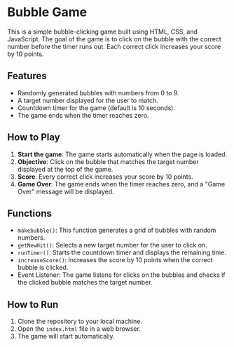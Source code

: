 # Bubble Game

This is a simple bubble-clicking game built using HTML, CSS, and JavaScript. The goal of the game is to click on the bubble with the correct number before the timer runs out. Each correct click increases your score by 10 points.

## Features

- Randomly generated bubbles with numbers from 0 to 9.
- A target number displayed for the user to match.
- Countdown timer for the game (default is 10 seconds).
- The game ends when the timer reaches zero.

## How to Play

1. **Start the game**: The game starts automatically when the page is loaded.
2. **Objective**: Click on the bubble that matches the target number displayed at the top of the game.
3. **Score**: Every correct click increases your score by 10 points.
4. **Game Over**: The game ends when the timer reaches zero, and a "Game Over" message will be displayed.

## Functions

- `makebubble()`: This function generates a grid of bubbles with random numbers.
- `getNewHit()`: Selects a new target number for the user to click on.
- `runTimer()`: Starts the countdown timer and displays the remaining time.
- `increaseScore()`: Increases the score by 10 points when the correct bubble is clicked.
- Event Listener: The game listens for clicks on the bubbles and checks if the clicked bubble matches the target number.

## How to Run

1. Clone the repository to your local machine.
2. Open the `index.html` file in a web browser.
3. The game will start automatically.
